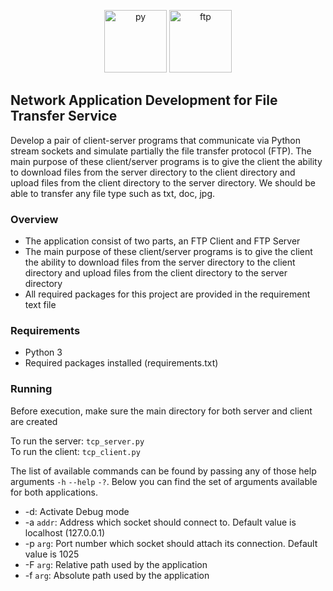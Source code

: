 <p align="center"> 
  <img src="https://cdn3.iconfinder.com/data/icons/logos-and-brands-adobe/512/267_Python-512.png" width="100" alt="py"/>
  <img src="https://blitapp.com/blog/articles/save-web-captures-to-ftp-server/ftp.png" width="100" alt="ftp">
</p>


## Network Application Development for File Transfer Service 
Develop a pair of client-server programs that communicate via Python stream sockets and simulate partially the file transfer protocol (FTP). The main purpose of these client/server programs is to give the client the ability to download files from the server directory to the client directory and upload files from the client directory to the server directory. We should be able to transfer any file type such as txt, doc, jpg.

### Overview

- The application consist of two parts, an FTP Client and FTP Server
- The main purpose of these client/server programs is to give the client the ability to download files from the server directory to the client directory and upload files from the client directory to the server directory
- All required packages for this project are provided in the requirement text file

### Requirements
- Python 3
- Required packages installed (requirements.txt)


### Running
Before execution, make sure the main directory for both server and client are created  

To run the server: ``tcp_server.py``  
To run the client: ``tcp_client.py``  

The list of available commands can be found by passing any of those help arguments ``-h`` ``--help`` ``-?``. Below you can find the set of arguments available for both applications.

- -d: Activate Debug mode
- -a `addr`: Address which socket should connect to. Default value is localhost (127.0.0.1)
- -p `arg`: Port number which socket should attach its connection. Default value is 1025
- -F `arg`: Relative path used by the application
- -f `arg`: Absolute path used by the application
